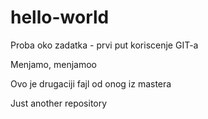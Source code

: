 # hello-world

Proba oko zadatka - prvi put koriscenje GIT-a

Menjamo, menjamoo

Ovo je drugaciji fajl od onog iz mastera 

Just another repository
